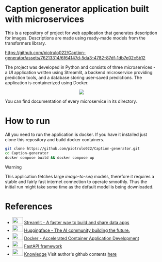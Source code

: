 # Caption generator application built with microservices
This is a repository of project for web application that generates description for images. Descriptions are made using ready-made models from the transformers library.


https://github.com/piotrulo022/Caption-generator/assets/76213314/6f64147d-5da3-4782-87df-1db7e02c5b12

The project was developed in Python and consists of three microservices - a UI application written using Streamlit, a backend microservice providing prediction tools, and a database storing user-saved predictions. The application is containerized using Docker.

<p align="center">
  <img src="https://github.com/piotrulo022/Caption-generator/assets/76213314/03200b09-2731-4a65-bc9f-302aaae82f6c">
</p>

You can find documentation of every microservice in its directory.
# How to run
All you need to run the application is docker. If you have it installed just clone this repository and build docker containers.

```bash
git clone https://github.com/piotrulo022/Caption-generator.git
cd Caption-generator
docker compose build && docker compose up
```
> [!WARNING]
> This application fetches large *image-to-seq* models, therefore it requires a stable and fairly fast internet connection to operate smoothly. Thus the initial run might take some time as the default model is being downloaded.

# References
- <img src="https://github.com/piotrulo022/Caption-generator/assets/76213314/041bc9c8-bbaa-46fe-b36a-80c34be01694" width="35" height="23"/> [Streamlit - A faster way to build and share data apps](https://streamlit.io/)
- <img src="https://github.com/piotrulo022/Caption-generator/assets/76213314/ba8ce534-07dc-4ab9-9944-64e39e7d37c9" width="35" height="23"/> [Huggingface - The AI community building the future.](https://huggingface.co/)
- <img src="https://github.com/piotrulo022/Caption-generator/assets/76213314/78ea06b0-00cd-4081-bc09-d31f6860b992" width="35" height="23"/> [Docker - Accelerated Container Application Development](https://www.docker.com/)
- <img src="https://github.com/piotrulo022/Caption-generator/assets/76213314/7d6a0917-fd64-47e3-a8d2-80236766e1fb" width="35" height="23"/> [FastAPI framework](https://fastapi.tiangolo.com/)
- <img src="https://github.com/piotrulo022/Caption-generator/assets/76213314/2aeef1f8-144e-44c6-b98d-9307c9b3471e" width="35" height="23"/> [Knowledge](https://dwojcik92.github.io/) Visit author's github contents [here](https://github.com/dwojcik92/)
